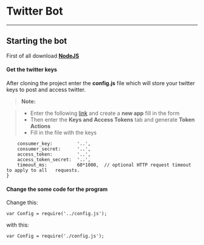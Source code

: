 Twitter Bot
===================
----------
Starting the bot
-------------

First of all  download [**NodeJS**][1]


#### <i class="icon-file"></i> Get the twitter keys

After cloning the project enter the **config.js** file which will store your twitter keys to post and access twitter.
 
> **Note:**

> - Enter the following [link][2] and create a **new app** fill in the form
> - Then enter the **Keys and Access Tokens** tab and generate **Token Actions**
> - Fill in the file with the keys

```module.exports = {
    consumer_key:         '..',
    consumer_secret:      '..',
    access_token:         '..',
    access_token_secret:  '..',
    timeout_ms:           60*1000,  // optional HTTP request timeout to apply to all   requests. 
}
```

#### <i class="icon-folder-open"></i> Change the some code for the program
Change this: 
```
var Config = require('../config.js'); 
```
with this:
```
var Config = require('./config.js');
```


  [1]: https://nodejs.org/en/
  [2]: https://apps.twitter.com/
